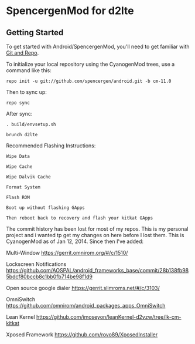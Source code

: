 SpencergenMod for d2lte
=======================

Getting Started
---------------

To get started with Android/SpencergenMod, you'll need to get
familiar with [Git and Repo](http://source.android.com/source/using-repo.html).

To initialize your local repository using the CyanogenMod trees, use a command like this:

    repo init -u git://github.com/spencergen/android.git -b cm-11.0

Then to sync up:

    repo sync
    
After sync:

    . build/envsetup.sh
    
    brunch d2lte



Recommended Flashing Instructions:

    Wipe Data
    
    Wipe Cache
    
    Wipe Dalvik Cache
    
    Format System
    
    Flash ROM
    
    Boot up without flashing GApps
    
    Then reboot back to recovery and flash your kitkat GApps
    
The commit history has been lost for most of my repos.  This is my personal project and i wanted tp get my changes on here before 
I lost them.  This is CyanogenMod as of Jan 12, 2014.  Since then I've added:

Multi-Window  https://gerrit.omnirom.org/#/c/1510/

Lockscreen Notifications  https://github.com/AOSPAL/android_frameworks_base/commit/28b138fb985bdcf80bccb8c1bb0fb714be98f1d9

Open source google dialer  https://gerrit.slimroms.net/#/c/3103/

OmniSwitch  https://github.com/omnirom/android_packages_apps_OmniSwitch

Lean Kernel  https://github.com/imoseyon/leanKernel-d2vzw/tree/lk-cm-kitkat

Xposed Framework  https://github.com/rovo89/XposedInstaller

